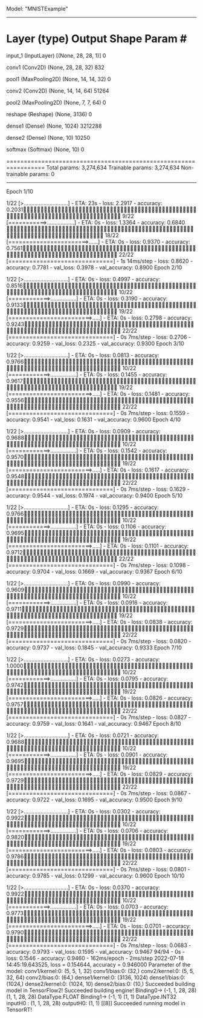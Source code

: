 Model: "MNISTExample"
_________________________________________________________________
 Layer (type)                Output Shape              Param #   
=================================================================
 input_1 (InputLayer)        [(None, 28, 28, 1)]       0         
                                                                 
 conv1 (Conv2D)              (None, 28, 28, 32)        832       
                                                                 
 pool1 (MaxPooling2D)        (None, 14, 14, 32)        0         
                                                                 
 conv2 (Conv2D)              (None, 14, 14, 64)        51264     
                                                                 
 pool2 (MaxPooling2D)        (None, 7, 7, 64)          0         
                                                                 
 reshape (Reshape)           (None, 3136)              0         
                                                                 
 dense1 (Dense)              (None, 1024)              3212288   
                                                                 
 dense2 (Dense)              (None, 10)                10250     
                                                                 
 softmax (Softmax)           (None, 10)                0         
                                                                 
=================================================================
Total params: 3,274,634
Trainable params: 3,274,634
Non-trainable params: 0
_________________________________________________________________
Epoch 1/10
 1/22 [>.............................] - ETA: 23s - loss: 2.2917 - accuracy: 0.2031 9/22 [===========>..................] - ETA: 0s - loss: 1.3364 - accuracy: 0.6840 18/22 [=======================>......] - ETA: 0s - loss: 0.9370 - accuracy: 0.756122/22 [==============================] - 1s 14ms/step - loss: 0.8620 - accuracy: 0.7781 - val_loss: 0.3978 - val_accuracy: 0.8900
Epoch 2/10
 1/22 [>.............................] - ETA: 0s - loss: 0.4997 - accuracy: 0.851610/22 [============>.................] - ETA: 0s - loss: 0.3190 - accuracy: 0.913319/22 [========================>.....] - ETA: 0s - loss: 0.2798 - accuracy: 0.924322/22 [==============================] - 0s 7ms/step - loss: 0.2706 - accuracy: 0.9259 - val_loss: 0.2325 - val_accuracy: 0.9300
Epoch 3/10
 1/22 [>.............................] - ETA: 0s - loss: 0.0813 - accuracy: 0.976610/22 [============>.................] - ETA: 0s - loss: 0.1455 - accuracy: 0.961719/22 [========================>.....] - ETA: 0s - loss: 0.1481 - accuracy: 0.955622/22 [==============================] - 0s 7ms/step - loss: 0.1559 - accuracy: 0.9541 - val_loss: 0.1631 - val_accuracy: 0.9600
Epoch 4/10
 1/22 [>.............................] - ETA: 0s - loss: 0.0909 - accuracy: 0.968810/22 [============>.................] - ETA: 0s - loss: 0.1542 - accuracy: 0.957019/22 [========================>.....] - ETA: 0s - loss: 0.1617 - accuracy: 0.954822/22 [==============================] - 0s 7ms/step - loss: 0.1629 - accuracy: 0.9544 - val_loss: 0.1974 - val_accuracy: 0.9400
Epoch 5/10
 1/22 [>.............................] - ETA: 0s - loss: 0.1295 - accuracy: 0.976610/22 [============>.................] - ETA: 0s - loss: 0.1106 - accuracy: 0.969519/22 [========================>.....] - ETA: 0s - loss: 0.1101 - accuracy: 0.971222/22 [==============================] - 0s 7ms/step - loss: 0.1098 - accuracy: 0.9704 - val_loss: 0.1669 - val_accuracy: 0.9367
Epoch 6/10
 1/22 [>.............................] - ETA: 0s - loss: 0.0990 - accuracy: 0.960910/22 [============>.................] - ETA: 0s - loss: 0.0916 - accuracy: 0.971119/22 [========================>.....] - ETA: 0s - loss: 0.0838 - accuracy: 0.972922/22 [==============================] - 0s 7ms/step - loss: 0.0820 - accuracy: 0.9737 - val_loss: 0.1845 - val_accuracy: 0.9333
Epoch 7/10
 1/22 [>.............................] - ETA: 0s - loss: 0.0273 - accuracy: 1.000010/22 [============>.................] - ETA: 0s - loss: 0.0795 - accuracy: 0.974219/22 [========================>.....] - ETA: 0s - loss: 0.0826 - accuracy: 0.975722/22 [==============================] - 0s 7ms/step - loss: 0.0827 - accuracy: 0.9759 - val_loss: 0.1641 - val_accuracy: 0.9467
Epoch 8/10
 1/22 [>.............................] - ETA: 0s - loss: 0.0721 - accuracy: 0.968810/22 [============>.................] - ETA: 0s - loss: 0.0901 - accuracy: 0.969519/22 [========================>.....] - ETA: 0s - loss: 0.0829 - accuracy: 0.972922/22 [==============================] - 0s 7ms/step - loss: 0.0867 - accuracy: 0.9722 - val_loss: 0.1695 - val_accuracy: 0.9500
Epoch 9/10
 1/22 [>.............................] - ETA: 0s - loss: 0.0302 - accuracy: 0.992210/22 [============>.................] - ETA: 0s - loss: 0.0706 - accuracy: 0.982019/22 [========================>.....] - ETA: 0s - loss: 0.0803 - accuracy: 0.978622/22 [==============================] - 0s 7ms/step - loss: 0.0801 - accuracy: 0.9785 - val_loss: 0.1299 - val_accuracy: 0.9600
Epoch 10/10
 1/22 [>.............................] - ETA: 0s - loss: 0.0370 - accuracy: 0.992210/22 [============>.................] - ETA: 0s - loss: 0.0703 - accuracy: 0.977319/22 [========================>.....] - ETA: 0s - loss: 0.0701 - accuracy: 0.979022/22 [==============================] - 0s 7ms/step - loss: 0.0683 - accuracy: 0.9793 - val_loss: 0.1595 - val_accuracy: 0.9467
94/94 - 0s - loss: 0.1546 - accuracy: 0.9460 - 162ms/epoch - 2ms/step
2022-07-18 14:45:19.643525, loss = 0.154644, accuracy = 0.946000
Parameter of the model:
conv1/kernel:0:	(5, 5, 1, 32)
conv1/bias:0:	(32,)
conv2/kernel:0:	(5, 5, 32, 64)
conv2/bias:0:	(64,)
dense1/kernel:0:	(3136, 1024)
dense1/bias:0:	(1024,)
dense2/kernel:0:	(1024, 10)
dense2/bias:0:	(10,)
Succeeded building model in TensorFlow2!
Succeeded building engine!
Binding0-> (-1, 1, 28, 28) (1, 1, 28, 28) DataType.FLOAT
Binding1-> (-1, 1) (1, 1) DataType.INT32
inputH0 : (1, 1, 28, 28)
outputH0: (1, 1)
[[8]]
Succeeded running model in TensorRT!

